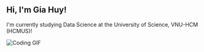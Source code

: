 ## Hi, I'm Gia Huy!  
I'm currently studying Data Science at the University of Science, VNU-HCM (HCMUS)!  

![Coding GIF](https://media1.giphy.com/media/v1.Y2lkPTc5MGI3NjExajdyamgwOWZmYWxiNWp6b2Y1anVtdWJkbHp1NDV2cmgxc2ppZ3htZCZlcD12MV9pbnRlcm5hbF9naWZfYnlfaWQmY3Q9Zw/6FWpozKBgrQD4MZwDC/giphy.gif)


<!--
**Platypus27-coder/Platypus27-coder** is a ✨ _special_ ✨ repository because its `README.md` (this file) appears on your GitHub profile.

Here are some ideas to get you started:

- 🔭 I’m currently working on ...
- 🌱 I’m currently learning ...
- 👯 I’m looking to collaborate on ...
- 🤔 I’m looking for help with ...
- 💬 Ask me about ...
- 📫 How to reach me: ...
- 😄 Pronouns: ...
- ⚡ Fun fact: ...
-->
